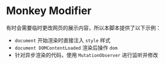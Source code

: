 # Monkey Modifier

有时会需要临时更改网页的展示内容，所以本脚本提供了以下示例：

- `document` 开始渲染时直接注入 `style` 样式
- `document DOMContentLoaded` 渲染后操作 `dom`
- 针对异步渲染的代码，使用 `MutationObserver` 进行监听并修改
